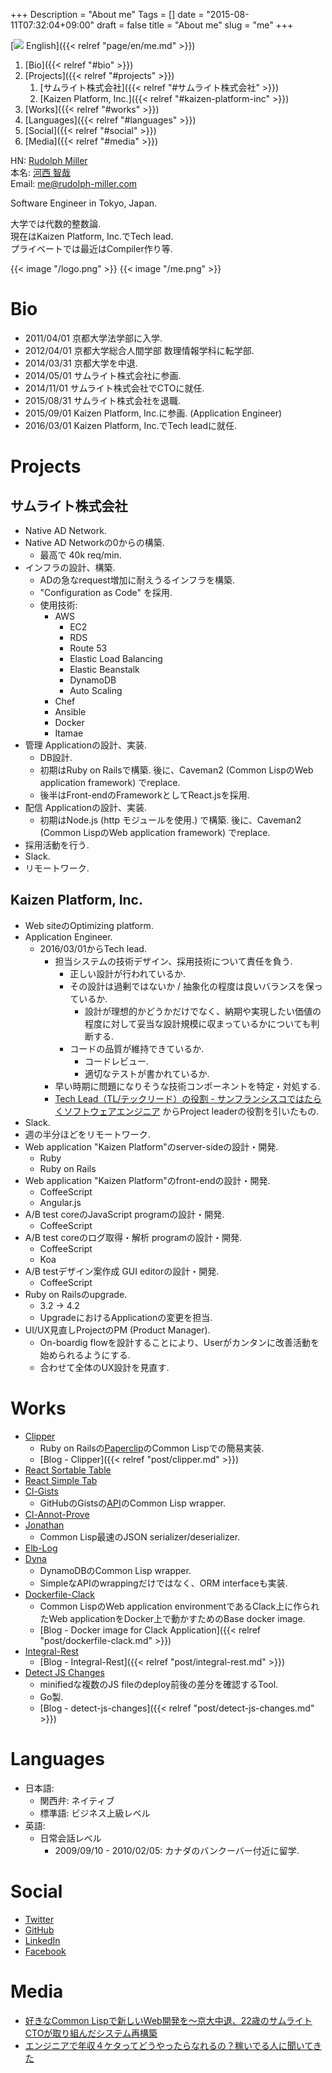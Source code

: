 +++
Description = "About me"
Tags = []
date = "2015-08-11T07:32:04+09:00"
draft = false
title = "About me"
slug = "me"
+++

[<img class="globe-icon" src="/images/globe.svg"> English]({{< relref "page/en/me.md" >}})

1. [Bio]({{< relref "#bio" >}})
2. [Projects]({{< relref "#projects" >}})
    1. [サムライト株式会社]({{< relref "#サムライト株式会社" >}})
    2. [Kaizen Platform, Inc.]({{< relref "#kaizen-platform-inc" >}})
3. [Works]({{< relref "#works" >}})
4. [Languages]({{< relref "#languages" >}})
5. [Social]({{< relref "#social" >}})
6. [Media]({{< relref "#media" >}})

HN: [Rudolph Miller](https://www.google.co.jp/search?q=Rudolph+Miller)  
本名: [河西 智哉](https://www.google.co.jp/search?q=河西+智哉)  
Email: [me@rudolph-miller.com](mailto:me@rudolph-miller.com)

Software Engineer in Tokyo, Japan.

大学では代数的整数論.  
現在はKaizen Platform, Inc.でTech lead.  
プライベートでは最近はCompiler作り等.

<span class="author-avatar">
  {{< image "/logo.png" >}}
</div>
<span class="author-avatar">
  {{< image "/me.png" >}}
</div>

# Bio

- 2011/04/01 京都大学法学部に入学.
- 2012/04/01 京都大学総合人間学部 数理情報学科に転学部.
- 2014/03/31 京都大学を中退.
- 2014/05/01 サムライト株式会社に参画.
- 2014/11/01 サムライト株式会社でCTOに就任.
- 2015/08/31 サムライト株式会社を退職.
- 2015/09/01 Kaizen Platform, Inc.に参画. (Application Engineer)
- 2016/03/01 Kaizen Platform, Inc.でTech leadに就任.

# Projects

## サムライト株式会社

- Native AD Network.
- Native AD Networkの0からの構築.
    - 最高で 40k req/min.
- インフラの設計、構築.
    - ADの急なrequest増加に耐えうるインフラを構築.
    - "Configuration as Code" を採用.
    - 使用技術:
        - AWS
            - EC2
            - RDS
            - Route 53
            - Elastic Load Balancing
            - Elastic Beanstalk
            - DynamoDB
            - Auto Scaling
        - Chef
        - Ansible
        - Docker
        - Itamae
- 管理 Applicationの設計、実装.
    - DB設計.
    - 初期はRuby on Railsで構築. 後に、Caveman2 (Common LispのWeb application framework) でreplace.
    - 後半はFront-endのFrameworkとしてReact.jsを採用.
- 配信 Applicationの設計、実装.
    - 初期はNode.js (http モジュールを使用.) で構築. 後に、Caveman2 (Common LispのWeb application framework) でreplace.
- 採用活動を行う.
- Slack.
- リモートワーク.

## Kaizen Platform, Inc.

- Web siteのOptimizing platform.
- Application Engineer.
    - 2016/03/01からTech lead.
      - 担当システムの技術デザイン、採用技術について責任を負う.
        - 正しい設計が行われているか.
        - その設計は過剰ではないか / 抽象化の程度は良いバランスを保っているか.
          - 設計が理想的かどうかだけでなく、納期や実現したい価値の程度に対して妥当な設計規模に収まっているかについても判断する.
        - コードの品質が維持できているか.
            - コードレビュー.
            - 適切なテストが書かれているか.
      - 早い時期に問題になりそうな技術コンポーネントを特定・対処する.
      - [Tech Lead（TL/テックリード）の役割 - サンフランシスコではたらくソフトウェアエンジニア](http://d.hatena.ne.jp/higepon/20150806/1438844046) からProject leaderの役割を引いたもの.
- Slack.
- 週の半分ほどをリモートワーク.
- Web application "Kaizen Platform"のserver-sideの設計・開発.
    - Ruby
    - Ruby on Rails
- Web application "Kaizen Platform"のfront-endの設計・開発.
    - CoffeeScript
    - Angular.js
- A/B test coreのJavaScript programの設計・開発.
    - CoffeeScript
- A/B test coreのログ取得・解析 programの設計・開発.
    - CoffeeScript
    - Koa
- A/B testデザイン案作成 GUI editorの設計・開発.
    - CoffeeScript
- Ruby on Railsのupgrade.
    - 3.2 -> 4.2
    - UpgradeにおけるApplicationの変更を担当.
- UI/UX見直しProjectのPM (Product Manager).
    - On-boardig flowを設計することにより、Userがカンタンに改善活動を始められるようにする.
    - 合わせて全体のUX設計を見直す.

# Works

- [Clipper](https://github.com/Rudolph-Miller/clipper)
    - Ruby on Railsの[Paperclip](https://github.com/thoughtbot/paperclip)のCommon Lispでの簡易実装.
    - [Blog - Clipper]({{< relref "post/clipper.md" >}})
- [React Sortable Table](https://github.com/Rudolph-Miller/react-sortable-table)
- [React Simple Tab](https://github.com/Rudolph-Miller/react-simple-tab)
- [Cl-Gists](https://github.com/Rudolph-Miller/cl-gists)
    - GitHubのGistsの[API](https://developer.github.com/v3/gists/)のCommon Lisp wrapper.
- [Cl-Annot-Prove](https://github.com/Rudolph-Miller/cl-annot-prove)
- [Jonathan](https://github.com/Rudolph-Miller/jonathan)
    - Common Lisp最速のJSON serializer/deserializer.
- [Elb-Log](https://github.com/Rudolph-Miller/elb-log)
- [Dyna](https://github.com/Rudolph-Miller/dyna)
    - DynamoDBのCommon Lisp wrapper.
    - SimpleなAPIのwrappingだけではなく、ORM interfaceも実装.
- [Dockerfile-Clack](https://github.com/Rudolph-Miller/dockerfile-clack)
    - Common LispのWeb application environmentであるClack上に作られたWeb applicationをDocker上で動かすためのBase docker image.
    - [Blog - Docker image for Clack Application]({{< relref "post/dockerfile-clack.md" >}})
- [Integral-Rest](https://github.com/Rudolph-Miller/integral-rest)
    - [Blog - Integral-Rest]({{< relref "post/integral-rest.md" >}})
- [Detect JS Changes](https://github.com/Rudolph-Miller/detect-js-changes)
    - minifiedな複数のJS fileのdeploy前後の差分を確認するTool.
    - Go製.
    - [Blog - detect-js-changes]({{< relref "post/detect-js-changes.md" >}})


# Languages

- 日本語:
    - 関西弁: ネイティブ
    - 標準語: ビジネス上級レベル
- 英語:
    - 日常会話レベル
        - 2009/09/10 - 2010/02/05: カナダのバンクーバー付近に留学.


# Social

- [Twitter](https://twitter.com/Rudolph_Miller)
- [GitHub](https://github.com/Rudolph-Miller)
- [LinkedIn](https://www.linkedin.com/in/tomoya-kawanishi-1ab963b7)
- [Facebook](https://www.facebook.com/chopsticks.tk.ppfm)


# Media

- [好きなCommon Lispで新しいWeb開発を～京大中退、22歳のサムライトCTOが取り組んだシステム再構築](http://type.jp/et/log/article/somewrite_cto)
- [エンジニアで年収４ケタってどうやったらなれるの？稼いでる人に聞いてきた](https://codeiq.jp/magazine/2016/06/42239/)
